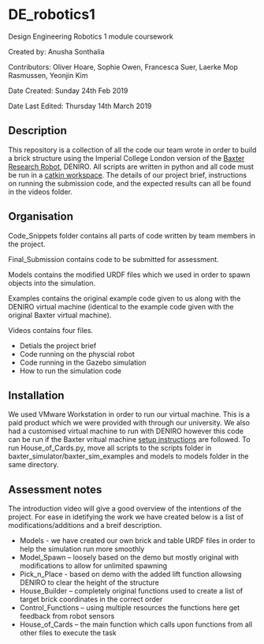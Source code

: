 # DE_robotics1
Design Engineering Robotics 1 module coursework

Created by: Anusha Sonthalia

Contributors: Oliver Hoare, Sophie Owen, Francesca Suer, Laerke Mop Rasmussen, Yeonjin Kim

Date Created: Sunday 24th Feb 2019

Date Last Edited: Thursday 14th March 2019


## Description
This repository is a collection of all the code our team wrote in order to build a brick structure using the Imperial College London version of the [Baxter Research Robot](http://sdk.rethinkrobotics.com/wiki/Home), DENIRO. All scripts are written in python and all code must be run in a [catkin workspace](http://wiki.ros.org/catkin/workspaces). The details of our project brief, instructions on running the submission code, and the expected results can all be found in the videos folder.

## Organisation
Code_Snippets folder contains all parts of code written by team members in the project.

Final_Submission contains code to be submitted for assessment.

Models contains the modified URDF files which we used in order to spawn objects into the simulation.

Examples contains the original example code given to us along with the DENIRO virtual machine (identical to the example code given with the original Baxter virtual machine).

Videos contains four files. 
* Detials the project brief
* Code running on the physcial robot
* Code running in the Gazebo simulation 
* How to run the simulation code

## Installation
We used VMware Workstation in order to run our virtual machine. This is a paid product which we were provided with through our university. We also had a customised virtual machine to run with DENIRO however this code can be run if the Baxter vritual machine [setup instructions](http://sdk.rethinkrobotics.com/wiki/Hello_Baxter#Required_Hardware) are followed. To run House_of_Cards.py, move all scripts to the scripts folder in baxter_simulator/baxter_sim_examples and models to models folder in the same directory.

## Assessment notes
The introduction video will give a good overview of the intentions of the project. For ease in idetifying the work we have created below is a list of modifications/additions and a breif description.
* Models - we have created our own brick and table URDF files in order to help the simulation run more smoothly
* Model_Spawn – loosely based on the demo but mostly original with modifications to allow for unlimited spawning
* Pick_n_Place - based on demo with the added lift function allowsing DENIRO to clear the height of the structure
* House_Builder – completely original functions used to create a list of target brick coordinates in the correct order
* Control_Functions – using multiple resources the functions here get feedback from robot sensors
* House_of_Cards – the main function which calls upon functions from all other files to execute the task
 
